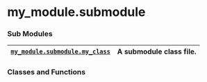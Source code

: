 <a id="module-my_module.submodule"></a>
<a id="my-module-submodule"></a>

# my_module.submodule

### Sub Modules

| [`my_module.submodule.my_class`](my_module.submodule.my_class.md#module-my_module.submodule.my_class)   | A submodule class file.   |
|---------------------------------------------------------------------------------------------------------|---------------------------|

### Classes and Functions
